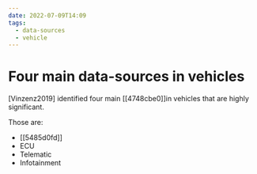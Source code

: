 ```yaml
---
date: 2022-07-09T14:09
tags:
  - data-sources
  - vehicle
---
```


# Four main data-sources in vehicles

[Vinzenz2019] identified four main  [[4748cbe0]]in vehicles that are highly significant. 

Those are:
- [[5485d0fd]]
- ECU 
- Telematic
- Infotainment
